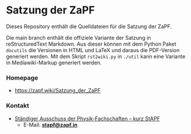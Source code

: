 # Satzung der ZaPF

Dieses Repository enthält die Quelldateien für die Satzung der ZaPF.

Die main branch enthält die offiziele Variante der Satzung in reStructuredText
Markdown. Aus dieser können mit dem Python Paket `docutils` die Versionen in
HTML und LaTeX und daraus die PDF-Version generiert werden. Mit dem Skript
`rst2wiki.py`  in `./util` kann eine Variante in Mediawiki-Markup generiert
werden.

### Homepage

* <https://zapf.wiki/Satzung_der_ZaPF>

### Kontakt

* [Ständiger Ausschuss der Physik-Fachschaften – kurz StAPF](http://zapfev.de/zapf/stapf)
  * E-Mail: **stapf@zapf.in**
